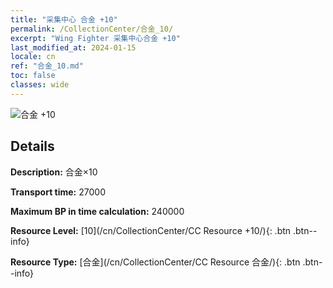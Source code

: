 ```yaml
---
title: "采集中心 合金 +10"
permalink: /CollectionCenter/合金_10/
excerpt: "Wing Fighter 采集中心合金 +10"
last_modified_at: 2024-01-15
locale: cn
ref: "合金_10.md"
toc: false
classes: wide
---
```



![合金 +10](/images/cc/CC_合金_6.png)

## Details

  **Description:** 合金×10

  **Transport time:** 27000

  **Maximum BP in time calculation:** 240000

  **Resource Level:** [10](/cn/CollectionCenter/CC Resource +10/){: .btn .btn--info}

  **Resource Type:** [合金](/cn/CollectionCenter/CC Resource 合金/){: .btn .btn--info}

